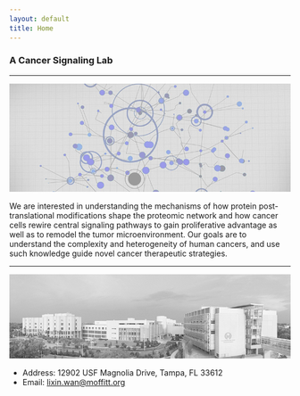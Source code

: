 ```yaml
---
layout: default
title: Home
---
```


###  A Cancer Signaling Lab
* * *
![Branching](./pics/maxresdefault-small.png)

We are interested in understanding the mechanisms of how protein post-translational modifications shape the proteomic network and how cancer cells rewire central signaling pathways to gain proliferative advantage as well as to remodel the tumor microenvironment. Our goals are to understand the complexity and heterogeneity of human cancers, and use such knowledge guide novel cancer therapeutic strategies.
* * *

![Branching](./pics/Moffitt-pano-exterior-with-bridge-for-print_300_gray-small.png)

- Address: 12902 USF Magnolia Drive, Tampa, FL 33612
- Email: lixin.wan@moffitt.org
